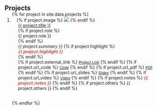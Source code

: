 <h2 id="projects" style="margin: 2px 0px -15px;">Projects</h2>

<div class="projects">

<ol class="bibliography">
{% for project in site.data.projects %}

<li>
<div class="pub-row clearfix">
  <div class="col-sm-3 abbr clearfix" style="position: relative;padding-right: 15px;padding-left: 15px;">
    {% if project.image %} 
    <img src="{{ project.image }}" class="teaser img-fluid z-depth-1" style="max-width: 420px; height: auto;">
    {% endif %}
  </div>
  <div class="col-sm-9" style="position: relative;padding-right: 15px;padding-left: 20px;">
      <div class="title"><a href="{{ project.external_link }}">{{ project.title }}</a></div>
      {% if project.role %}
      <div class="role">{{ project.role }}</div>
      {% endif %}
      <div class="periodical"><em>{{ project.summary }}</em>
      {% if project.highlight %} 
      <div class="highlight">
      <strong> <i style="color:#e74d3c">{{ project.highlight }}</i></strong>
      </div>
      {% endif %}
      </div>
    <div class="links">
      {% if project.external_link %} 
      <a href="{{ project.external_link }}" class="btn btn-sm z-depth-0" role="button" target="_blank" style="font-size:12px;">Project Link</a>
      {% endif %}
      {% if project.url_code %} 
      <a href="{{ project.url_code }}" class="btn btn-sm z-depth-0" role="button" target="_blank" style="font-size:12px;">Code</a>
      {% endif %}
      {% if project.url_pdf %} 
      <a href="{{ project.url_pdf }}" class="btn btn-sm z-depth-0" role="button" target="_blank" style="font-size:12px;">PDF</a>
      {% endif %}
      {% if project.url_slides %} 
      <a href="{{ project.url_slides }}" class="btn btn-sm z-depth-0" role="button" target="_blank" style="font-size:12px;">Slides</a>
      {% endif %}
      {% if project.url_video %} 
      <a href="{{ project.url_video }}" class="btn btn-sm z-depth-0" role="button" target="_blank" style="font-size:12px;">Video</a>
      {% endif %}
      {% if project.notes %} 
      <strong> <i style="color:#e74d3c">{{ project.notes }}</i></strong>
      {% endif %}
      {% if project.others %} 
      {{ project.others }}
      {% endif %}
    </div>
  </div>
</div>
</li>

<br>

{% endfor %}

</ol>
</div>